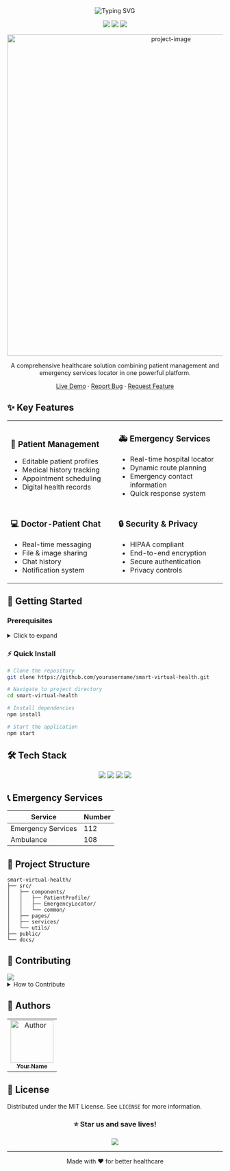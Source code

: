 <div align="center">
  <img src="https://readme-typing-svg.demolab.com?font=Fira+Code&size=30&duration=3000&pause=1000&color=F7F7F7&center=true&vCenter=true&width=600&lines=Smart+Virtual+Health+Solutions;Patient+Care+Made+Simple;Find+Emergency+Help+Fast;Connect+with+Doctors+24%2F7" alt="Typing SVG" />
  <p>
    <img src="https://img.shields.io/badge/Status-Active-success?style=for-the-badge" />
    <img src="https://img.shields.io/badge/Version-1.0.0-blue?style=for-the-badge" />
    <img src="https://img.shields.io/badge/License-MIT-yellow?style=for-the-badge" />
  </p>
</div>

<p align="center">
  <img src=https://cdn.vectorstock.com/i/500p/14/36/plus-and-cross-neon-sign-medical-pharmacy-vector-46551436.jpg" alt="project-image" width="750">
</p>

<p align="center">
  A comprehensive healthcare solution combining patient management and emergency services locator in one powerful platform.
</p>

<div align="center">
  
  [Live Demo](https://your-demo-link.com) · [Report Bug](https://github.com/yourusername/smart-virtual-health/issues) · [Request Feature](https://github.com/yourusername/smart-virtual-health/issues)
  
</div>

## ✨ Key Features

<table>
  <tr>
    <td width="50%">
      <h3>🏥 Patient Management</h3>
      <ul>
        <li>Editable patient profiles</li>
        <li>Medical history tracking</li>
        <li>Appointment scheduling</li>
        <li>Digital health records</li>
      </ul>
    </td>
    <td width="50%">
      <h3>🚑 Emergency Services</h3>
      <ul>
        <li>Real-time hospital locator</li>
        <li>Dynamic route planning</li>
        <li>Emergency contact information</li>
        <li>Quick response system</li>
      </ul>
    </td>
  </tr>
  <tr>
    <td width="50%">
      <h3>💻 Doctor-Patient Chat</h3>
      <ul>
        <li>Real-time messaging</li>
        <li>File & image sharing</li>
        <li>Chat history</li>
        <li>Notification system</li>
      </ul>
    </td>
    <td width="50%">
      <h3>🔒 Security & Privacy</h3>
      <ul>
        <li>HIPAA compliant</li>
        <li>End-to-end encryption</li>
        <li>Secure authentication</li>
        <li>Privacy controls</li>
      </ul>
    </td>
  </tr>
</table>

## 🚀 Getting Started

### Prerequisites

<details>
<summary>Click to expand</summary>

- Node.js (v14 or higher)
- npm or yarn
- Modern web browser
- Internet connection
</details>

### ⚡️ Quick Install

```bash
# Clone the repository
git clone https://github.com/yourusername/smart-virtual-health.git

# Navigate to project directory
cd smart-virtual-health

# Install dependencies
npm install

# Start the application
npm start
```

## 🛠️ Tech Stack

<p align="center">
  <img src="https://img.shields.io/badge/react-%2320232a.svg?style=for-the-badge&logo=react&logoColor=%2361DAFB" />
  <img src="https://img.shields.io/badge/material--ui-%230081CB.svg?style=for-the-badge&logo=material-ui&logoColor=white" />
  <img src="https://img.shields.io/badge/javascript-%23323330.svg?style=for-the-badge&logo=javascript&logoColor=%23F7DF1E" />
  <img src="https://img.shields.io/badge/TomTom-3E3E3E?style=for-the-badge&logo=tomtom&logoColor=white" />
</p>

## 📞 Emergency Services

<div align="center">
  
| Service | Number |
|---------|---------|
| Emergency Services | 112 |
| Ambulance | 108 |

</div>

## 🔄 Project Structure

```
smart-virtual-health/
├── src/
│   ├── components/
│   │   ├── PatientProfile/
│   │   ├── EmergencyLocator/
│   │   └── common/
│   ├── pages/
│   ├── services/
│   └── utils/
├── public/
└── docs/
```

## 🤝 Contributing

<img src="https://contrib.rocks/image?repo=yourusername/smart-virtual-health" />

<details>
<summary>How to Contribute</summary>

1. Fork the Project
2. Create your Feature Branch (`git checkout -b feature/AmazingFeature`)
3. Commit your Changes (`git commit -m 'Add some AmazingFeature'`)
4. Push to the Branch (`git push origin feature/AmazingFeature`)
5. Open a Pull Request
</details>

## 👥 Authors

<table>
  <tr>
    <td align="center">
      <a href="https://github.com/yourusername">
        <img src="https://github.com/yourusername.png" width="100px;" alt="Author"/>
        <br />
        <sub><b>Your Name</b></sub>
      </a>
    </td>
  </tr>
</table>

## 📄 License

Distributed under the MIT License. See `LICENSE` for more information.

<div align="center">

### ⭐️ Star us and save lives!

<img src="https://api.visitorbadge.io/api/visitors?path=yourusername%2Fsmart-virtual-health&label=Visitors&labelColor=%23697689&countColor=%23555555" />

</div>

---

<div align="center">
  Made with ❤️ for better healthcare
</div>
